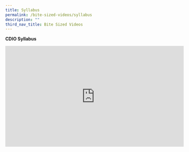 ```yaml
---
title: Syllabus
permalink: /bite-sized-videos/syllabus
description: ""
third_nav_title: Bite Sized Videos
---
```

**CDIO Syllabus**

<iframe width="560" height="315" src="https://www.youtube.com/embed/oysiUUpJMeM" title="YouTube video player" frameborder="0" allow="accelerometer; autoplay; clipboard-write; encrypted-media; gyroscope; picture-in-picture" allowfullscreen></iframe>